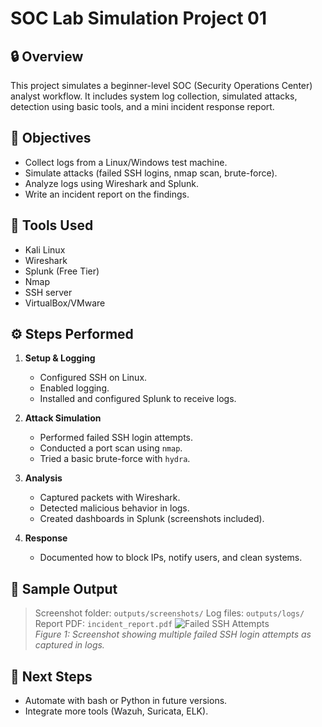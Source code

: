 # SOC Lab Simulation Project 01

## 🔒 Overview
This project simulates a beginner-level SOC (Security Operations Center) analyst workflow. It includes system log collection, simulated attacks, detection using basic tools, and a mini incident response report.

## 🎯 Objectives
- Collect logs from a Linux/Windows test machine.
- Simulate attacks (failed SSH logins, nmap scan, brute-force).
- Analyze logs using Wireshark and Splunk.
- Write an incident report on the findings.

## 🧰 Tools Used
- Kali Linux
- Wireshark
- Splunk (Free Tier)
- Nmap
- SSH server
- VirtualBox/VMware

## ⚙️ Steps Performed

1. **Setup & Logging**
   - Configured SSH on Linux.
   - Enabled logging.
   - Installed and configured Splunk to receive logs.

2. **Attack Simulation**
   - Performed failed SSH login attempts.
   - Conducted a port scan using `nmap`.
   - Tried a basic brute-force with `hydra`.

3. **Analysis**
   - Captured packets with Wireshark.
   - Detected malicious behavior in logs.
   - Created dashboards in Splunk (screenshots included).

4. **Response**
   - Documented how to block IPs, notify users, and clean systems.

## 📝 Sample Output

> Screenshot folder: `outputs/screenshots/`
> Log files: `outputs/logs/`
> Report PDF: `incident_report.pdf`
![Failed SSH Attempts](outputs/screenshots/failed_ssh_attempts.png)  
_Figure 1: Screenshot showing multiple failed SSH login attempts as captured in logs._

## 🚀 Next Steps
- Automate with bash or Python in future versions.
- Integrate more tools (Wazuh, Suricata, ELK).

